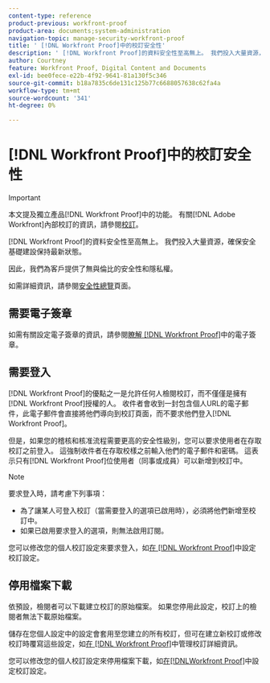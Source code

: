 ```yaml
---
content-type: reference
product-previous: workfront-proof
product-area: documents;system-administration
navigation-topic: manage-security-workfront-proof
title: ' [!DNL Workfront Proof]中的校訂安全性'
description: ' [!DNL Workfront Proof]的資料安全性至高無上。 我們投入大量資源，確保安全基礎建設保持最新狀態。'
author: Courtney
feature: Workfront Proof, Digital Content and Documents
exl-id: bee0fece-e22b-4f92-9641-81a130f5c346
source-git-commit: b18a7835c6de131c125b77c6688057638c62fa4a
workflow-type: tm+mt
source-wordcount: '341'
ht-degree: 0%

---
```


# [!DNL Workfront Proof]中的校訂安全性

>[!IMPORTANT]
>
>本文提及獨立產品[!DNL Workfront Proof]中的功能。 有關[!DNL Adobe Workfront]內部校訂的資訊，請參閱[校訂](../../../review-and-approve-work/proofing/proofing.md)。

[!DNL Workfront Proof]的資料安全性至高無上。 我們投入大量資源，確保安全基礎建設保持最新狀態。

因此，我們為客戶提供了無與倫比的安全性和隱私權。

如需詳細資訊，請參閱[安全性總覽](https://www.adobe.com/legal/terms/enterprise-licensing/workfront-legacy-terms.html)頁面。

## 需要電子簽章

如需有關設定電子簽章的資訊，請參閱[瞭解 [!DNL Workfront Proof]](../../../workfront-proof/wp-acct-admin/managing-security/electronic-sigs-in-wp.md)中的電子簽章。

## 需要登入

[!DNL Workfront Proof]的優點之一是允許任何人檢閱校訂，而不僅僅是擁有[!DNL Workfront Proof]授權的人。 收件者會收到一封包含個人URL的電子郵件，此電子郵件會直接將他們導向到校訂頁面，而不要求他們登入[!DNL Workfront Proof]。

但是，如果您的稽核和核准流程需要更高的安全性級別，您可以要求使用者在存取校訂之前登入。 這強制收件者在存取校樣之前輸入他們的電子郵件和密碼。 這表示只有[!DNL Workfront Proof]位使用者（同事或成員）可以新增到校訂中。

>[!NOTE]
>
>要求登入時，請考慮下列事項：
>
>* 為了讓某人可登入校訂（當需要登入的選項已啟用時），必須將他們新增至校訂中。
>* 如果已啟用要求登入的選項，則無法啟用訂閱。
>



您可以修改您的個人校訂設定來要求登入，如[在 [!DNL Workfront Proof]](../../../workfront-proof/wp-work-proofsfiles/manage-your-work/configure-proof-settings.md)中設定校訂設定。

## 停用檔案下載

依預設，檢閱者可以下載建立校訂的原始檔案。 如果您停用此設定，校訂上的檢閱者無法下載原始檔案。

儲存在您個人設定中的設定會套用至您建立的所有校訂，但可在建立新校訂或修改校訂時覆寫這些設定，如[在 [!DNL Workfront Proof]](../../../workfront-proof/wp-work-proofsfiles/manage-your-work/manage-proof-details.md)中管理校訂詳細資訊。

您可以修改您的個人校訂設定來停用檔案下載，如[在[!DNL &#x200B; Workfront Proof]](../../../workfront-proof/wp-work-proofsfiles/manage-your-work/configure-proof-settings.md)中設定校訂設定。
